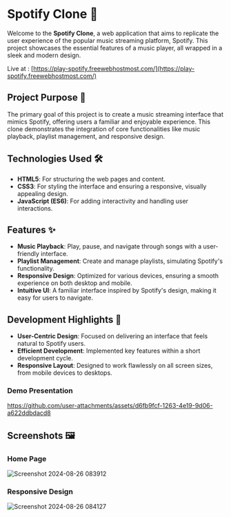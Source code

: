 # Spotify Clone 🎵

Welcome to the **Spotify Clone**, a web application that aims to replicate the user experience of the popular music streaming platform, Spotify. This project showcases the essential features of a music player, all wrapped in a sleek and modern design.

Live at : [https://play-spotify.freewebhostmost.com/](https://play-spotify.freewebhostmost.com/)

## Project Purpose 🎯

The primary goal of this project is to create a music streaming interface that mimics Spotify, offering users a familiar and enjoyable experience. This clone demonstrates the integration of core functionalities like music playback, playlist management, and responsive design.

## Technologies Used 🛠️

- **HTML5**: For structuring the web pages and content.
- **CSS3**: For styling the interface and ensuring a responsive, visually appealing design.
- **JavaScript (ES6)**: For adding interactivity and handling user interactions.

## Features ✨

- **Music Playback**: Play, pause, and navigate through songs with a user-friendly interface.
- **Playlist Management**: Create and manage playlists, simulating Spotify's functionality.
- **Responsive Design**: Optimized for various devices, ensuring a smooth experience on both desktop and mobile.
- **Intuitive UI**: A familiar interface inspired by Spotify's design, making it easy for users to navigate.

## Development Highlights 🚀

- **User-Centric Design**: Focused on delivering an interface that feels natural to Spotify users.
- **Efficient Development**: Implemented key features within a short development cycle.
- **Responsive Layout**: Designed to work flawlessly on all screen sizes, from mobile devices to desktops.

### Demo Presentation
https://github.com/user-attachments/assets/d6fb9fcf-1263-4e19-9d06-a622ddbdacd8

## Screenshots 🖼️

### Home Page
![Screenshot 2024-08-26 083912](https://github.com/user-attachments/assets/e274b35f-5d50-4c63-8a65-0580f4812327)

### Responsive Design
![Screenshot 2024-08-26 084127](https://github.com/user-attachments/assets/5d7dc803-ecd5-42a8-809a-b8d878a10ada)
